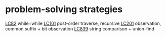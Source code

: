# problem-solving strategies
[LC82](https://leetcode.com/problems/remove-duplicates-from-sorted-list-ii) while+while
[LC101](https://leetcode.com/problems/symmetric-tree) post-order traverse, recursive
[LC201](https://leetcode.com/problems/bitwise-and-of-numbers-range) observation, common suffix + bit observation
[LC839](https://leetcode.com/problems/similar-string-groups) string comparison + union-find
